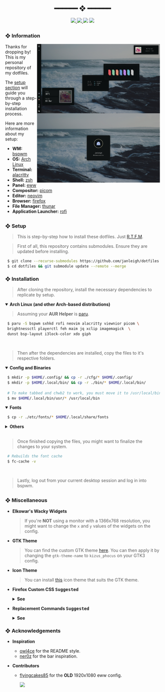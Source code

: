 <h2 align="center"> ━━━━━━  ❖  ━━━━━━ </h2>

<!-- BADGES -->
<div align="center">
   <p></p>
   <a href="https://github.com/janleigh/dotfiles/stargazers">
      <img src="https://img.shields.io/github/stars/janleigh/dotfiles?color=%23ffb29b&labelColor=%230B0F10&style=for-the-badge">
   </a>
   <a href="https://github.com/janleigh/dotfiles/network/members/">
      <img src="https://img.shields.io/github/forks/janleigh/dotfiles?color=%237ba5dd&labelColor=%230B0F10&style=for-the-badge">
   </a>
   <img src="https://img.shields.io/github/repo-size/janleigh/dotfiles?color=%23ee6a70&labelColor=%230B0F10&style=for-the-badge">
   <a href="https://discord.gg/2RfJb3CVfb">
      <img src="https://img.shields.io/discord/853812920919261235?color=cb92f2&labelColor=0B0F10&style=for-the-badge"/>
   </a>
   <br>
</div>

<p/>

<h2></h2>

<!-- INFORMATION -->
### ❖ Information <img alt="" align="right" src="https://badges.pufler.dev/visits/janleigh/dotfiles?style=for-the-badge&color=91e6b1&logoColor=white&labelColor=0B0F10"/>

   <img src=".github/rice.png" alt="Rice Preview" align="right" width="400px">

   Thanks for dropping by! This is my personal repository of my dotfiles.

   The [setup section](#-setup) will guide you through a step-by-step installation process.

   Here are more information about my setup:

   - **WM:** [bspwm](https://github.com/baskerville/bspwm)
   - **OS:** [Arch Linux](https://archlinux.org/)
   - **Terminal:** [alacritty](https://github.com/alacritty/alacritty)
   - **Shell:** [zsh](https://www.zsh.org/)
   - **Panel:** [eww](https://github.com/elkowar/eww)
   - **Compositor:** [picom](https://github.com/yshui/picom)
   - **Editor:** [neovim](https://github.com/neovim/neovim)
   - **Browser:** [firefox](https://www.mozilla.org/en-US/firefox/)
   - **File Manager:** [thunar](https://github.com/xfce-mirror/thunar)
   - **Application Launcher:** [rofi](https://github.com/davatorium/rofi)

<h2></h2>

<!-- SETUP -->
### ❖ Setup

   > This is step-by-step how to install these dotfiles. Just [R.T.F.M](https://en.wikipedia.org/wiki/RTFM).

   > First of all, this repository contains submodules. Ensure they are updated before installing.
   ```sh
    $ git clone --recurse-submodules https://github.com/janleigh/dotfiles.git
    $ cd dotfiles && git submodule update --remote --merge
   ```

### ❖ Installation

   > After cloning the repository, install the necessary dependencies to replicate by setup.

   <details open>
   <summary><strong>Arch Linux (and other Arch-based distributions)</strong></summary>

   > Assuming your **AUR Helper** is [paru](https://github.com/Morganamilo/paru).

   ```sh
    $ paru -S bspwm sxhkd rofi neovim alacritty viewnior picom \
    brightnessctl playerctl feh maim jq xclip imagemagick  \
    dunst bsp-layout i3lock-color xdo giph
   ```

   </details>

   <br>

   > Then after the dependencies are installed, copy the files to it's respective folders.

   <details open>
   <summary><strong>Config and Binaries</strong></summary>

   ```sh
    $ mkdir -p $HOME/.config/ && cp -r ./cfg/* $HOME/.config/
    $ mkdir -p $HOME/.local/bin/ && cp -r ./bin/* $HOME/.local/bin/

    # To make tabbed and chwb2 to work, you must move it to /usr/local/bin.
    $ mv $HOME/.local/bin/usr/* /usr/local/bin
   ```

   </details>

   <details open>
   <summary><strong>Fonts</strong></summary>

   ```sh
    $ cp -r ./etc/fonts/* $HOME/.local/share/fonts
   ```

   </details>

   <details>
   <summary><strong>Others</strong></summary>

   ```sh
    # Copy wallpaper.
    $ mkdir -p $HOME/Pictures/walls/personal && cp -r ./etc/walls/personal/personal-6.jpg $HOME/Pictures/walls/personal
   ```

   </details>

   <br>

   > Once finished copying the files, you might want to finalize the changes to your system.

   ```sh
    # Rebuilds the font cache
    $ fc-cache -v
   ```

   <br>

   > Lastly, log out from your current desktop session and log in into bspwm.

<h2></h2>

### ❖ Miscellaneous

   - **Elkowar's Wacky Widgets** 
      > If you're **NOT** using a monitor with a 1366x768 resolution, you might want to change the `x` and `y` values of the widgets on the config.

   - **GTK Theme**
      > You can find the custom GTK theme [here](https://github.com/janleigh/gtk3). You can then apply it by changing the `gtk-theme-name` to `kizus_phocus` on your GTK3 config.

   - **Icon Theme**
      > You can install [this](https://github.com/zayronxio/Zafiro-icons/) icon theme that suits the GTK theme.

   - **Firefox Custom CSS <kbd>Suggested</kbd>**
      <details>
      <summary><strong>See</strong></summary>

      > You can install the custom Firefox CSS by first enabling `toolkit.legacyUserProfileCustomizations.stylesheets` in `about:config` and move the contents of [`etc/firefox-css`](etc/firefox-css) to `$HOME/.mozilla/firefox/*.default-release/chrome`.

      </details>

   - **Replacement Commands <kbd>Suggested</kbd>**
      <details>
      <summary><strong>See</strong></summary>

      > Assuming you're also using my [zsh](https://www.zsh.org/), you might also want to install some additional dependencies to make some commands work.

      - `ls` ➜ [`exa`](https://github.com/ogham/exa)
      - `cat` ➜ [`bat`](https://github.com/sharkdp/bat)
      - `df` ➜ [`duf`](https://github.com/muesli/duf)

      </details>

### ❖ Acknowledgements

   - **Inspiration**
      - [owl4ce](https://github.com/owl4ce) for the README style.
      - [ner0z](https://github.com/ner0z/) for the bar inspiration.

   - **Contributors**
      - [flyingcakes85](https://github.com/flyingcakes85) for the **OLD** 1920x1080 eww config. 

         <a href="https://github.com/janleigh/dotfiles/graphs/contributors">
            <img src="https://contrib.rocks/image?repo=janleigh/dotfiles" />
         </a>
